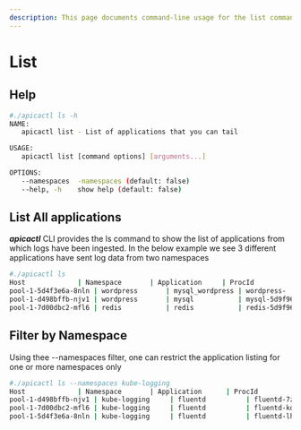 ```yaml
---
description: This page documents command-line usage for the list command
---
```


# List

## Help

```bash
#./apicactl ls -h
NAME:
   apicactl list - List of applications that you can tail

USAGE:
   apicactl list [command options] [arguments...]

OPTIONS:
   --namespaces  -namespaces (default: false)
   --help, -h    show help (default: false)
```

## List All applications

_**apicactl**_ CLI provides the ls command to show the list of applications from which logs have been ingested. In the below example we see 3 different applications have sent log data from two namespaces

```bash
#./apicactl ls
Host             | Namespace       | Application     | ProcId
pool-1-5d4f3e6a-8nln | wordpress       | mysql_wordpress | wordpress-
pool-1-d498bffb-njv1 | wordpress       | mysql           | mysql-5d9f966696-slmft
pool-1-7d00dbc2-mfl6 | redis           | redis           | redis-5d9f966696-slmft
```

## Filter by Namespace

Using thee --namespaces filter, one can restrict the application listing for one or more namespaces only

```bash
#./apicactl ls --namespaces kube-logging
Host             | Namespace       | Application      | ProcId
pool-1-d498bffb-njv1 | kube-logging     | fluentd          | fluentd-7z2jv
pool-1-7d00dbc2-mfl6 | kube-logging     | fluentd          | fluentd-kdztz
pool-1-5d4f3e6a-8nln | kube-logging     | fluentd          | fluentd-lhwg2
```

